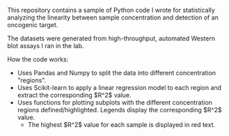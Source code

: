 This repository contains a sample of Python code I wrote for statistically analyzing the linearity between sample concentration and detection of an oncogenic target.  

The datasets were generated from high-throughput, automated Western blot assays I ran in the lab.

How the code works:
<ul>
  <li>Uses Pandas and Numpy to split the data into different concentration "regions".</li>
  <li>Uses Scikit-learn to apply a linear regression model to each region and extract the corresponding $R^2$ value.</li>
  <li>Uses functions for plotting subplots with the different concentration regions defined/highlighted. Legends display the corresponding $R^2$ value.
    <ul>
      <li>The highest $R^2$ value for each sample is displayed in red text.</li>
    </ul>
  </li>
</ul>

